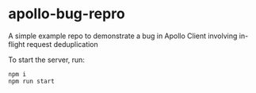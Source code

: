 # apollo-bug-repro
A simple example repo to demonstrate a bug in Apollo Client involving in-flight request deduplication

To start the server, run:
```
npm i
npm run start
```
